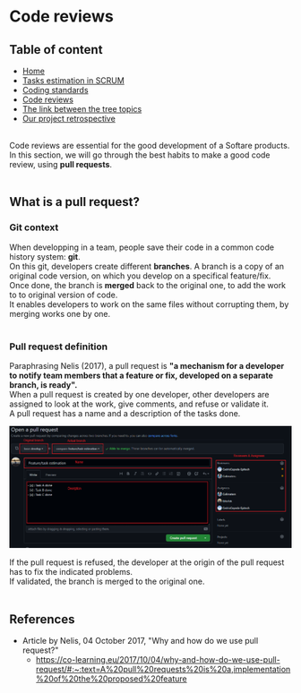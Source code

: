 # Code reviews

## Table of content
* [Home](/README.md)
* [Tasks estimation in SCRUM](/readme-content/tasks-estimation.md)
* [Coding standards](/readme-content/coding-standards.md)
* [Code reviews](/readme-content/code-reviews.md)
* [The link between the tree topics](/readme-content/topics-link.md)
* [Our project retrospective](/readme-content/project-retrospective.md)

<br>
Code reviews are essential for the good development of a Softare products. In this section, we will go through the best habits to make a good code review, using <b>pull requests</b>.<br> <br>


## What is a pull request? <br>

### Git context 

When developping in a team, people save their code in a common code history system: <b>git</b>.<br>
On this git, developers create different <b>branches</b>. A branch is a copy of an original code version, on which you develop on a specifical feature/fix. <br>
Once done, the branch is <b>merged</b> back to the original one, to add the work to to original version of code.<br>
It enables developers to work on the same files without corrupting them, by merging works one by one.<br><br>

### Pull request definition

Paraphrasing Nelis (2017), a pull request is <b>"a mechanism for a developer to notify team members that a feature or fix, developed on a separate branch, is ready".</b><br>
When a pull request is created by one developer, other developers are assigned to look at the work, give comments, and refuse or validate it.<br>
A pull request has a name and a description of the tasks done.<br>

<img src="./pictures/code-reviews/pull-request-definition/pull-request-screenshot.png"><br>

If the pull request is refused, the developer at the origin of the pull request has to fix the indicated problems.<br>
If validated, the branch is merged to the original one.<br><br>

## References

- Article by Nelis, 04 October 2017, "Why and how do we use pull request?"
    - https://co-learning.eu/2017/10/04/why-and-how-do-we-use-pull-request/#:~:text=A%20pull%20requests%20is%20a,implementation%20of%20the%20proposed%20feature
